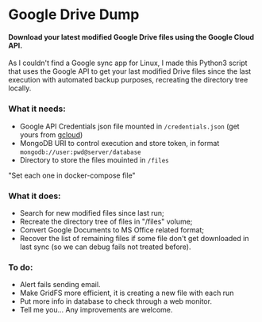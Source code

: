 # Google Drive Dump
#### Download your latest modified Google Drive files using the Google Cloud API.

As I couldn't find a Google sync app for Linux, I made this Python3 script that uses the Google API to get your last modified Drive files since the last execution with automated backup purposes, recreating the directory tree locally.

### What it needs:
- Google API Credentials json file mounted in ```/credentials.json``` (get yours from [gcloud](https://console.cloud.google.com/iam-admin/serviceaccounts))
- MongoDB URI to control execution and store token, in format ```mongodb://user:pwd@server/database```
- Directory to store the files mouinted in ```/files```

"Set each one in docker-compose file"

### What it does:
- Search for new modified files since last run;
- Recreate the directory tree of files in "/files" volume;
- Convert Google Documents to MS Office related format;
- Recover the list of remaining files if some file don't get downloaded in last sync (so we can debug fails not treated before).

### To do:
- Alert fails sending email.
- Make GridFS more efficient, it is creating a new file with each run
- Put more info in database to check through a web monitor.
- Tell me you... Any improvements are welcome.
